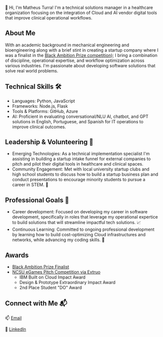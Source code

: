 👋 Hi, I'm Matheus Turra! I'm a technical solutions manager in a healthcare organization focusing on the integration of Cloud and AI vendor digital tools that improve clinical operational workflows.

## About Me
With an academic background in mechanical engineering and bioengineering along with a brief stint in creating a startup company where I was a finalist in the [Black Ambition Prize competition](https://blackambitionprize.com/prize_winners/extruo/)); I bring a combination of discipline, operational expertise, and workflow optimization across various industries. I'm passionate about developing software solutions that solve real world problems.

## Technical Skills 🛠️
- Languages: Python, JavaScript
- Frameworks: Node.js, Flask
- Tools & Platforms: GitHub, Azure
- AI: Proficient in evaluating conversational/NLU AI, chatbot, and GPT solutions in English, Portuguese, and Spanish for IT operations to improve clinical outcomes. 

## Leadership & Volunteering 🌟
- Emerging Technologies: As a technical implementation specialist I'm assisting in building a startup intake funnel for external companies to pitch and pilot their digital tools in healthcare and clinical spaces.
- Community Engagement: Met with local university startup clubs and high school students to discuss how to build a startup business plan and conduct presentations to encourage minority students to pursue a career in STEM. 🤝

## Professional Goals 🚀
- Career development: Focused on developing my career in software development, specifically in roles that leverage my operational expertice to build solutions that will streamline impactful tech solutions. 📈
- Continuous Learning: Committed to ongoing professional development by learning how to build cost-optimizing Cloud infrastructures and networks, while advancing my coding skills. 🌱

## Awards
- [Black Ambition Prize Finalist](https://blackambitionprize.com/prize-winners/?_year_prize_won=2021)
- [NCSU eGames Pitch Competition via Extruo](https://mse.ncsu.edu/2021/04/2021-egames-winners-announced/)
    - IBM Built on Cloud Impact Award
    - Design & Prototype Extraordinary Impact Award
    - 2nd Place Student "DO" Award 

## Connect with Me 📬
📫 [Email](matheus.turra.b@gmail.com)

🔗 [LinkedIn](https://www.linkedin.com/in/matheusturra/)

